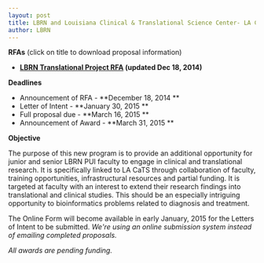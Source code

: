 ```yaml
---
layout: post
title: LBRN and Louisiana Clinical & Translational Science Center- LA CaTS Competition for Translational Science Projects
author: LBRN
---
```


**RFAs** (click on title to download proposal information)

- **<a href="{{ site.baseurl }}files/docs/LBRN Translational Project RFA v2014.12.18.pdf">LBRN Translational Project RFA</a> (updated Dec 18, 2014)**


**Deadlines**

- Announcement of RFA - **December 18, 2014 **
- Letter of Intent - **January 30, 2015 **
- Full proposal due - **March 16, 2015 **
- Announcement of Award - **March 31, 2015 **

**Objective**

The purpose of this new program is to provide an additional opportunity for junior and senior LBRN PUI faculty to engage in clinical and translational research. It is specifically  linked to LA CaTS through collaboration of faculty, training opportunities, infrastructural resources and partial funding. It is targeted at faculty with an interest to extend their research findings into translational and clinical studies. This should be an especially intriguing opportunity to bioinformatics problems related to diagnosis and treatment.

The Online Form will become available in early January, 2015 for the Letters of Intent to be submitted. *We're using an online submission system instead of emailing completed proposals.*

*All awards are pending funding.*